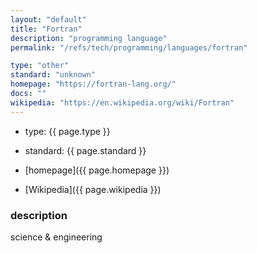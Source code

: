 ```yaml
---
layout: "default"
title: "Fortran"
description: "programming language"
permalink: "/refs/tech/programming/languages/fortran"

type: "other"
standard: "unknown"
homepage: "https://fortran-lang.org/"
docs: ""
wikipedia: "https://en.wikipedia.org/wiki/Fortran"
---
```


- type: {{ page.type }}
- standard: {{ page.standard }}
- [homepage]({{ page.homepage }})

- [Wikipedia]({{ page.wikipedia }})

### description

science & engineering
